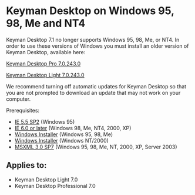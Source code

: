 # Keyman Desktop on Windows 95, 98, Me and NT4

<p>Keyman Desktop 7.1 no longer supports Windows 95, 98, Me, or NT4.  In order to use these versions of Windows you must install an older version of Keyman Desktop, available here:</p>

<p><a href='/download_direct/keymandesktoppro-7.0.243.0.exe'>Keyman Desktop Pro 7.0.243.0</a></p>
<p><a href='/download_direct/keymandesktoplight-7.0.243.0.exe'>Keyman Desktop Light 7.0.243.0</a></p>

<p>We recommend turning off automatic updates for Keyman Desktop so that you are not prompted to download an update that may not work on your computer.</p>

<p>Prerequisites:</p>

  <ul>
    <li><a target='_blank' href='http://browsers.evolt.org/?ie/32bit/5.5_SP2'>IE 5.5 SP2</a> (Windows 95)</li>
    <li><a target='_blank' href='http://www.microsoft.com/ie/'>IE 6.0 or later</a> (Windows 98, Me, NT4, 2000, XP)</li>
    <li><a target='_blank' href='http://www.microsoft.com/downloads/details.aspx?FamilyID=CEBBACD8-C094-4255-B702-DE3BB768148F&amp;displaylang=en'>Windows Installer</a> (Windows 95, 98, Me)</li>
    <li><a target='_blank' href='http://www.microsoft.com/downloads/details.aspx?familyid=4b6140f9-2d36-4977-8fa1-6f8a0f5dca8f&amp;displaylang=en'>Windows Installer</a> (Windows NT/2000)</li>
    <li><a target='_blank' href='http://www.microsoft.com/downloads/details.aspx?familyid=28494391-052b-42ff-9674-f752bdca9582&amp;displaylang=en'>MSXML 3.0 SP7</a> (Windows 95, 98, Me, NT, 2000, XP, Server 2003)</li>
  </ul>


## Applies to:
 * Keyman Desktop Light 7.0
 * Keyman Desktop Professional 7.0

